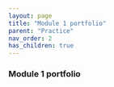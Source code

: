 ```yaml
---
layout: page
title: "Module 1 portfolio"
parent: "Practice"
nav_order: 2
has_children: true
---
```


### Module 1 portfolio